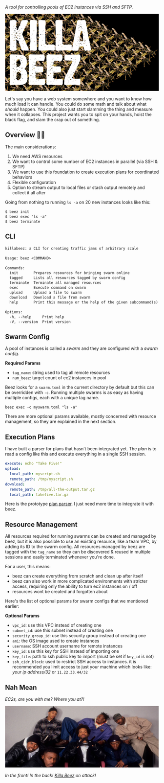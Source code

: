 _A tool for controlling pools of EC2 instances via SSH and SFTP._

![the words "killa beez" are on top of a swarm of robotic bees](docs/killabeez.jpg)

Let's say you have a web system somewhere and you want to know how much load it can handle. You could do some math and talk about what _should_ happen. You could also just start slamming the thing and measure when it collapses. This project wants you to spit on your hands, hoist the black flag, and slam the crap out of something.


## Overview 🏴‍☠️

The main considerations:

1. We need AWS resources
2. We want to control some number of EC2 instances in parallel (via SSH & SFTP)
3. We want to use this foundation to create execution plans for coordinated behaviors
4. Flexible configuration
5. Option to stream output to local files or stash output remotely and collect it all after

Going from nothing to running `ls -a` on 20 new instances looks like this:

```shell
$ beez init
$ beez exec "ls -a"
$ beez terminate
```


## CLI

```shell
killabeez: a CLI for creating traffic jams of arbitrary scale

Usage: beez <COMMAND>

Commands:
  init       Prepares resources for bringing swarm online
  tagged     Lists all resources tagged by swarm config
  terminate  Terminate all managed resources
  exec       Execute command on swarm
  upload     Upload a file to swarm
  download   Download a file from swarm
  help       Print this message or the help of the given subcommand(s)

Options:
  -h, --help     Print help
  -V, --version  Print version
```


## Swarm Config

A pool of instances is called a _swarm_ and they are configured with a _swarm config_.

**Required Params**

- `tag_name`: string used to tag all remote resources
- `num_beez`: target count of ec2 instances in pool

Beez looks for a `swarm.toml` in the current directory by default but this can be overridden with `-c`. Running multiple swarms is as easy as having multiple configs, each with a unique tag name.

```shell
beez exec -c myswarm.toml "ls -a"
```

There are more optional params available, mostly concerned with resource management, so they are explained in the next section.


## Execution Plans

I have built a parser for plans that hasn't been integrated yet. The _plan_ is to read a config like this and execute everything in a single SSH session.

```yaml
execute: echo "Take Five!"
upload:
  local_path: myscript.sh
  remote_path: /tmp/myscript.sh
download:
  remote_path: /tmp/all-the-output.tar.gz
  local_path: takefive.tar.gz
```

Here is the prototype [plan parser](https://gist.github.com/jmsdnns/a83255fa1b0f0232e91c96f205a6a4ea). I just need more time to integrate it with beez.


## Resource Management

All resources required for running swarms can be created and managed by beez, but it is also possible to use an existing resource, like a team VPC, by adding its ID to the swarm config. All resources managed by beez are tagged with the `tag_name` so they can be discovered & reused in multiple sessions and easily terminated whenever you're done.

For a user, this means:

- beez can create everything from scratch and clean up after itself
- beez can also work in more complicated environments with stricter access, requiring only the ability to turn ec2 instances on / off
- resources wont be created and forgotten about

Here's the list of optional params for swarm configs that we mentioned earlier:

**Optional Params**
- `vpc_id`: use this VPC instead of creating one
- `subnet_id`: use this subnet instead of creating one
- `security_group_id`: use this security group instead of creating one
- `ami`: the OS image used to create instances
- `username`: SSH account username for remote instances
- `key_id`: use this key for SSH instead of importing one
- `key_file`: path to ssh public key to import (must be set if `key_id` is not)
- `ssh_cidr_block`: used to restrict SSH access to instances. it is recommended you limit access to just your machine which looks like: _your ip address/32_ or `11.22.33.44/32`



## Nah Mean

_EC2s, are you with me? Where you at?!_<br/>

![WU TANG](docs/wutang.jpg)

_In the front! In the back! [Killa Beez](https://youtu.be/pJk0p-98Xzc) on attack!_

